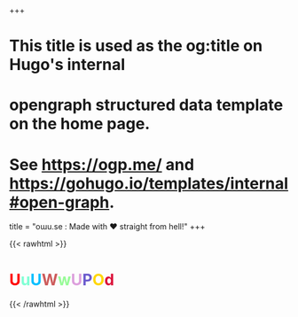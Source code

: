 +++
# This title is used as the og:title on Hugo's internal
# opengraph structured data template on the home page.
# See https://ogp.me/ and https://gohugo.io/templates/internal#open-graph.
title = "oɯu.se : Made with ❤️ straight from hell!"
+++

{{< rawhtml >}}
<h1> <span style="color:red;">U</span><span style="color:aquamarine">u</span><span style="color:deepskyblue">U</span><span style="color:indianred">W</span><span style="color:palegreen">w</span><span style="color:plum">U</span><span style="color:slateblue">P</span><span style="color:gold">O</span><span style="color:crimson">d</span> </h1>
{{< /rawhtml >}}
